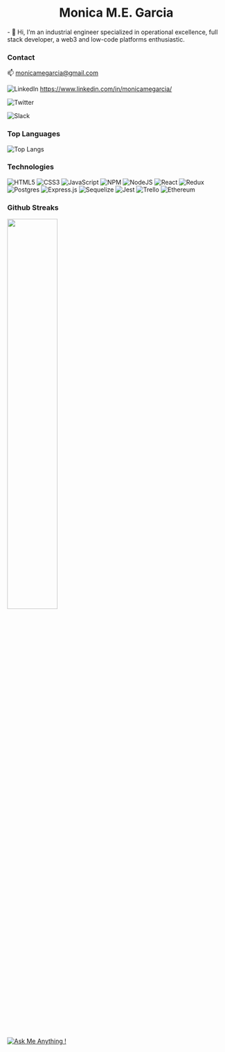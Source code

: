 <h1 align="center"> Monica M.E. Garcia </h1> 
- 👋 Hi, I’m an industrial engineer specialized in operational excellence, full stack developer, a web3 and low-code platforms enthusiastic. 

### Contact
📫 monicamegarcia@gmail.com
  
  ![LinkedIn](https://img.shields.io/badge/linkedin-%230077B5.svg?style=for-the-badge&logo=linkedin&logoColor=white)
  https://www.linkedin.com/in/monicamegarcia/
  
  ![Twitter](https://img.shields.io/badge/Twitter-%231DA1F2.svg?style=for-the-badge&logo=Twitter&logoColor=white)

  ![Slack](https://img.shields.io/badge/Slack-4A154B?style=for-the-badge&logo=slack&logoColor=white)
### Top Languages
 ![Top Langs](https://github-readme-stats.vercel.app/api/top-langs/?username=Monicamegarcia&layout=compact)
 
### Technologies
![HTML5](https://img.shields.io/badge/html5-%23E34F26.svg?style=for-the-badge&logo=html5&logoColor=white)
![CSS3](https://img.shields.io/badge/css3-%231572B6.svg?style=for-the-badge&logo=css3&logoColor=white)
![JavaScript](https://img.shields.io/badge/javascript-%23323330.svg?style=for-the-badge&logo=javascript&logoColor=%23F7DF1E)
![NPM](https://img.shields.io/badge/NPM-%23CB3837.svg?style=for-the-badge&logo=npm&logoColor=white)
![NodeJS](https://img.shields.io/badge/node.js-6DA55F?style=for-the-badge&logo=node.js&logoColor=white)
![React](https://img.shields.io/badge/react-%2320232a.svg?style=for-the-badge&logo=react&logoColor=%2361DAFB)
![Redux](https://img.shields.io/badge/redux-%23593d88.svg?style=for-the-badge&logo=redux&logoColor=white)
![Postgres](https://img.shields.io/badge/postgres-%23316192.svg?style=for-the-badge&logo=postgresql&logoColor=white)
![Express.js](https://img.shields.io/badge/express.js-%23404d59.svg?style=for-the-badge&logo=express&logoColor=%2361DAFB)
![Sequelize](https://img.shields.io/badge/Sequelize-52B0E7?style=for-the-badge&logo=Sequelize&logoColor=white)
![Jest](https://img.shields.io/badge/-jest-%23C21325?style=for-the-badge&logo=jest&logoColor=white)
![Trello](https://img.shields.io/badge/Trello-%23026AA7.svg?style=for-the-badge&logo=Trello&logoColor=white)
![Ethereum](https://img.shields.io/badge/Ethereum-3C3C3D?style=for-the-badge&logo=Ethereum&logoColor=white)


### Github Streaks
<img src="https://github-readme-streak-stats.herokuapp.com/?user=Monicamegarcia&theme=dark" width="48%" >

[![Ask Me Anything !](https://img.shields.io/badge/Ask%20me-anything-1abc9c.svg)](https://GitHub.com/Naereen/ama)
<!---
Monicamegarcia/Monicamegarcia is a ✨ special ✨ repository because its `README.md` (this file) appears on your GitHub profile.
You can click the Preview link to take a look at your changes.
--->

